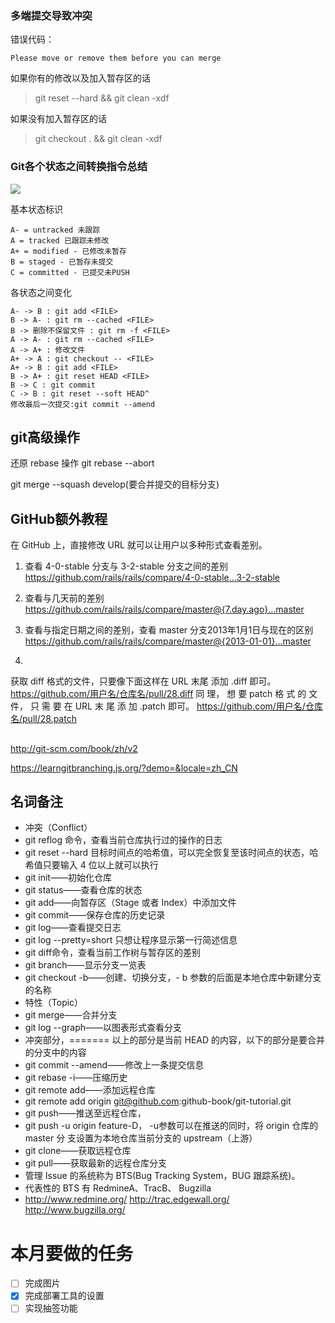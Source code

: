 ### 多端提交导致冲突

错误代码：

    Please move or remove them before you can merge
    
如果你有的修改以及加入暂存区的话 

>git reset --hard && git clean -xdf

如果没有加入暂存区的话

>git checkout . && git clean -xdf


### Git各个状态之间转换指令总结

<img src="../img/git-lifecycle.png" />

基本状态标识

    A- = untracked 未跟踪
    A = tracked 已跟踪未修改
    A+ = modified - 已修改未暂存
    B = staged - 已暂存未提交
    C = committed - 已提交未PUSH
    
    
各状态之间变化

    A- -> B : git add <FILE>
    B -> A- : git rm --cached <FILE>
    B -> 删除不保留文件 : git rm -f <FILE>
    A -> A- : git rm --cached <FILE>
    A -> A+ : 修改文件
    A+ -> A : git checkout -- <FILE>
    A+ -> B : git add <FILE>
    B -> A+ : git reset HEAD <FILE>
    B -> C : git commit
    C -> B : git reset --soft HEAD^
    修改最后一次提交:git commit --amend

## git高级操作

还原 rebase 操作
git rebase --abort

git merge --squash develop(要合并提交的目标分支)

## GitHub额外教程
在 GitHub 上，直接修改 URL 就可以让用户以多种形式查看差别。

1. 查看 4-0-stable 分支与 3-2-stable 分支之间的差别
https://github.com/rails/rails/compare/4-0-stable...3-2-stable

2. 查看与几天前的差别
https://github.com/rails/rails/compare/master@{7.day.ago}...master

3. 查看与指定日期之间的差别，查看 master 分支2013年1月1日与现在的区别
https://github.com/rails/rails/compare/master@{2013-01-01}...master

4. 
获取 diff 格式的文件，只要像下面这样在 URL 末尾
添加 .diff 即可。
https://github.com/用户名/仓库名/pull/28.diff
同 理， 想 要 patch 格 式 的 文 件， 只 需 要 在 URL 末 尾 添
加 .patch 即可。
https://github.com/用户名/仓库名/pull/28.patch

## 

http://git-scm.com/book/zh/v2

https://learngitbranching.js.org/?demo=&locale=zh_CN

## 名词备注
- 冲突（Conflict）
- git reflog 命令，查看当前仓库执行过的操作的日志
- git reset --hard 目标时间点的哈希值，可以完全恢复至该时间点的状态，哈希值只要输入 4 位以上就可以执行
- git init——初始化仓库
- git status——查看仓库的状态
- git add——向暂存区（Stage 或者 Index）中添加文件
- git commit——保存仓库的历史记录
- git log——查看提交日志
- git log --pretty=short 只想让程序显示第一行简述信息
- git diff命令，查看当前工作树与暂存区的差别
- git branch——显示分支一览表
- git checkout -b——创建、切换分支，- b 参数的后面是本地仓库中新建分支的名称
- 特性（Topic）
- git merge——合并分支
- git log --graph——以图表形式查看分支
- 冲突部分，======= 以上的部分是当前 HEAD 的内容，以下的部分是要合并的分支中的内容
- git commit --amend——修改上一条提交信息
- git rebase -i——压缩历史
- git remote add——添加远程仓库
- git remote add origin git@github.com:github-book/git-tutorial.git
- git push——推送至远程仓库，
- git push -u origin feature-D， -u参数可以在推送的同时，将 origin 仓库的 master 分
  支设置为本地仓库当前分支的 upstream（上游）
- git clone——获取远程仓库
- git pull——获取最新的远程仓库分支
- 管理 Issue 的系统称为 BTS(Bug Tracking System，BUG 跟踪系统)。
- 代表性的 BTS 有 RedmineA、TracB、  Bugzilla
- http://www.redmine.org/
  http://trac.edgewall.org/
  http://www.bugzilla.org/

# 本月要做的任务
- [ ] 完成图片
- [x] 完成部署工具的设置
- [ ] 实现抽签功能